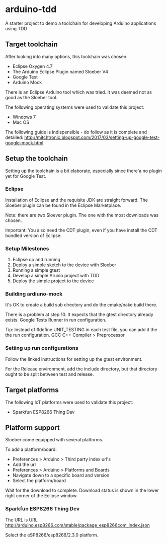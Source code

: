 # arduino-tdd
A starter project to demo a toolchain for developing Arduino applications using TDD

## Target toolchain
After looking into many options, this toolchain was chosen:
- Eclipse Oxygen 4.7
- The Arduino Eclipse Plugin named Sloeber V4
- Google Test
- Arduino Mock

There is an Eclipse Arduino tool which was tried. It was deemed not as good as the Sloeber tool.

The following operating systems were used to validate this project:
- Windows 7
- Mac OS

The following guide is indispensible - do follow as it is complete and detailed: http://mitchtronic.blogspot.com/2017/03/setting-up-google-test-google-mock.html

## Setup the toolchain

Setting up the toolchain is a bit elaborate, especially since there'a no plugin yet for Google Test.

### Eclipse
Installation of Eclipse and the requisite JDK are straight forward.
The Sloeber plugin can be found in the Eclipse Marketplace.

Note: there are two Sloever plugin. The one with the most downloads was chosen.

Important: You also need the CDT plugin, even if you have install the CDT bundled version of Eclipse.

### Setup Milestones

1. Eclipse up and running
1. Deploy a simple sketch to the device with Sloeber
1. Running a simple gtest
1. Develop a simple Aruino project with TDD
1. Deploy the simple project to the device

### Building ardiuno-mock

It's OK to create a build sub directory and do the cmake/nake build there.

There is a problem at step 10. It expects that the gtest directory already exists.
Google Tests Runner in run configuration.

Tip: Instead of #define UNIT_TESTING in each test file, you can add it the the run configuration.
GCC C++ Compiler > Preprocessor

### Setiing up run configurations

Follow the linked instructions for setting up the gtest environment.

For the Release environment, add the include directory, but that directory ought to be split between test and release.

## Target platforms
The following IoT platforms were used to validate this project:
- Sparkfun ESP8266 Thing Dev

## Platform support
Sloeber come equipped with several platforms.

To add a platform/board:
- Preferences > Arduino > Third party index url's
- Add the url
- Preferences > Arduino > Platforms and Boards
- Navigate down to a specific board and version
- Select the platform/board

Wait for the download to complete. Download status is shown in the lower right corner of the Eclipse window.

### Sparkfun ESP8266 Thing Dev

The URL is URL http://arduino.esp8266.com/stable/package_esp8266com_index.json

Select the eSP8266/esp8266/2.3.0 platform.
